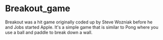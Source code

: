# Breakout_game
Breakout was a hit game originally coded up by Steve Wozniak before he and Jobs started Apple. It's a simple game that is similar to Pong where you use a ball and paddle to break down a wall.
